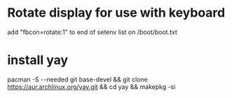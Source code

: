 # Rotate display for use with keyboard

add "fbcon=rotate:1" to end of setenv list on /boot/boot.txt

# install yay
pacman -S --needed git base-devel && git clone https://aur.archlinux.org/yay.git && cd yay && makepkg -si
